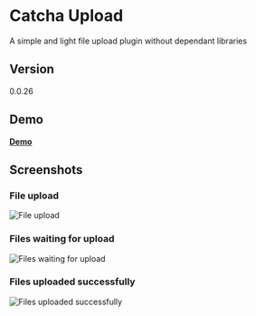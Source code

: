# Catcha Upload
A simple and light file upload plugin without dependant libraries  

## Version  
0.0.26

## Demo  
<b>[Demo](http://tangible-chickens.surge.sh/)</b>

## Screenshots
### File upload
![File upload](https://heunsig-portfolio.s3.ca-central-1.amazonaws.com/file-upload/modified_01.png)

### Files waiting for upload
![Files waiting for upload](https://heunsig-portfolio.s3.ca-central-1.amazonaws.com/file-upload/modified_02.png)

### Files uploaded successfully
![Files uploaded successfully](https://heunsig-portfolio.s3.ca-central-1.amazonaws.com/file-upload/modified_03.png)

